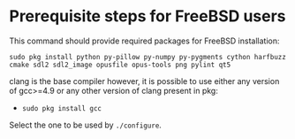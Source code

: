# Prerequisite steps for FreeBSD users

This command should provide required packages for FreeBSD installation:

`sudo pkg install python py-pillow py-numpy py-pygments cython harfbuzz cmake sdl2 sdl2_image opusfile opus-tools png pylint qt5`

clang is the base compiler however, it is possible to use either any version of gcc>=4.9 or any other version of clang present in pkg:
 - `sudo pkg install gcc`

Select the one to be used by `./configure`.
